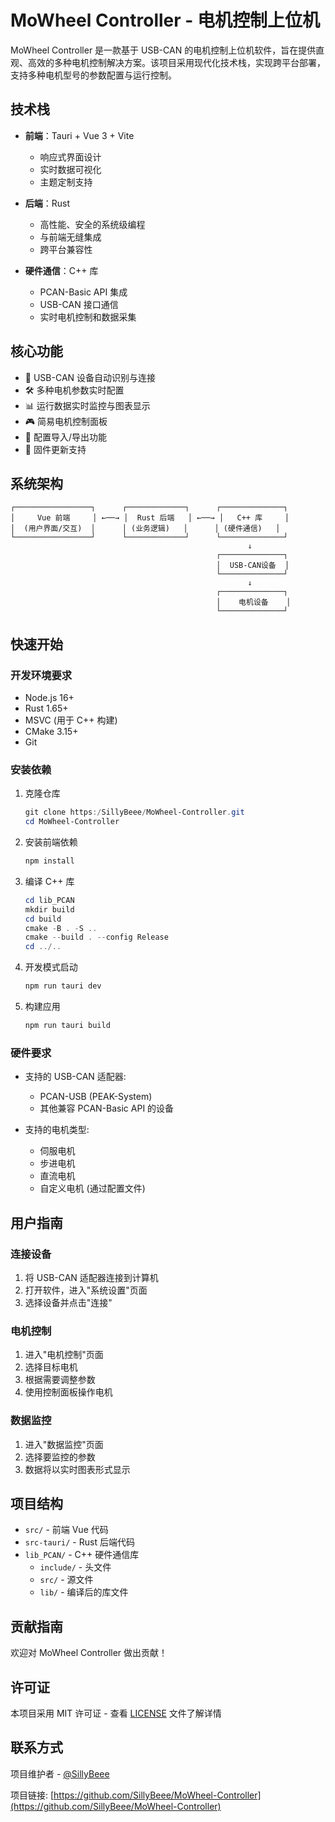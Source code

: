 # MoWheel Controller - 电机控制上位机

MoWheel Controller 是一款基于 USB-CAN 的电机控制上位机软件，旨在提供直观、高效的多种电机控制解决方案。该项目采用现代化技术栈，实现跨平台部署，支持多种电机型号的参数配置与运行控制。

## 技术栈

- **前端**：Tauri + Vue 3 + Vite
  - 响应式界面设计
  - 实时数据可视化
  - 主题定制支持

- **后端**：Rust
  - 高性能、安全的系统级编程
  - 与前端无缝集成
  - 跨平台兼容性

- **硬件通信**：C++ 库
  - PCAN-Basic API 集成
  - USB-CAN 接口通信
  - 实时电机控制和数据采集

## 核心功能

- 🔌 USB-CAN 设备自动识别与连接
- 🛠️ 多种电机参数实时配置
- 📊 运行数据实时监控与图表显示
- 🎮 简易电机控制面板
- 💾 配置导入/导出功能
- 🔄 固件更新支持

## 系统架构

```
┌─────────────────┐      ┌─────────────┐      ┌──────────────┐
│     Vue 前端     │ ←──→ │  Rust 后端   │ ←──→ │   C++ 库     │
│  (用户界面/交互)  │      │ (业务逻辑)   │      │ (硬件通信)   │
└─────────────────┘      └─────────────┘      └──────────────┘
                                                     ↓
                                              ┌──────────────┐
                                              │  USB-CAN设备  │
                                              └──────────────┘
                                                     ↓
                                              ┌──────────────┐
                                              │    电机设备    │
                                              └──────────────┘
```

## 快速开始

### 开发环境要求

- Node.js 16+
- Rust 1.65+
- MSVC (用于 C++ 构建)
- CMake 3.15+
- Git

### 安装依赖

1. 克隆仓库
   ```powershell
   git clone https:/SillyBeee/MoWheel-Controller.git
   cd MoWheel-Controller
   ```

2. 安装前端依赖
   ```powershell
   npm install
   ```

3. 编译 C++ 库
   ```powershell
   cd lib_PCAN
   mkdir build
   cd build
   cmake -B . -S ..
   cmake --build . --config Release
   cd ../..
   ```

4. 开发模式启动
   ```powershell
   npm run tauri dev
   ```

5. 构建应用
   ```powershell
   npm run tauri build
   ```

### 硬件要求

- 支持的 USB-CAN 适配器:
  - PCAN-USB (PEAK-System)
  - 其他兼容 PCAN-Basic API 的设备

- 支持的电机类型:
  - 伺服电机
  - 步进电机
  - 直流电机
  - 自定义电机 (通过配置文件)

## 用户指南

### 连接设备

1. 将 USB-CAN 适配器连接到计算机
2. 打开软件，进入"系统设置"页面
3. 选择设备并点击"连接"

### 电机控制

1. 进入"电机控制"页面
2. 选择目标电机
3. 根据需要调整参数
4. 使用控制面板操作电机

### 数据监控

1. 进入"数据监控"页面
2. 选择要监控的参数
3. 数据将以实时图表形式显示

## 项目结构

- `src/` - 前端 Vue 代码
- `src-tauri/` - Rust 后端代码
- `lib_PCAN/` - C++ 硬件通信库
  - `include/` - 头文件
  - `src/` - 源文件
  - `lib/` - 编译后的库文件

## 贡献指南

欢迎对 MoWheel Controller 做出贡献！

## 许可证

本项目采用 MIT 许可证 - 查看 [LICENSE](LICENSE) 文件了解详情

## 联系方式

项目维护者 - [@SillyBeee](https://github.com/SillyBeee)

项目链接: [https://github.com/SillyBeee/MoWheel-Controller](https://github.com/SillyBeee/MoWheel-Controller)
